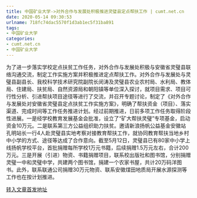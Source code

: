 ```yaml
---
title: 中国矿业大学->对外合作与发展处积极推进灵璧县定点帮扶工作 | cumt.net.cn
date: 2020-05-14 09:30:53
urlname: 718fc74dac5570f1d3ab1ec5f31ba891
tags: 
- 中国矿业大学
categories:
- cumt.net.cn
- 中国矿业大学
---
```

为了进一步落实学校定点扶贫工作任务，对外合作与发展处积极与安徽省灵璧县联络沟通交流，制定工作实施方案并积极推进定点帮扶工作。对外合作与发展处与灵璧县副县长、我校科学技术研究院副院长闵涛及灵璧县农业农村局、水利局、教体局、住建局、扶贫局、自然资源局和朝阳镇等单位深入探讨，就项目需求、项目可行性分析、引进帮扶项目途径等进行了交流，并召开专题讨论，制定了《对外合作与发展处对安徽省灵璧县定点扶贫工作实施方案》，明确了帮扶资金（项目）、落实渠道、完成时间等工作任务推进计划。经过前期推进，日前多项工作任务取得阶段性进展。一是经学校教育发展基金会批准，设立了“矿大帮扶灵璧”专项基金，启动资金10万元。二是联系第三方公益组织助力扶贫。邀请新浪扬帆公益基金安徽站孔明站长一行4人赴灵璧县实地考察对接教育帮扶工作，就协同教育帮扶当地乡村中小学的方式、途径等达成了合作意向。截至5月12日，灵璧县已有80家中小学上线扬帆学校平台，首批捐赠每所学校1万元书籍，后续捐赠1.5万元左右，合计200万元。三是开展（引进）物资、书籍捐赠项目，联系校出版社和图书馆，分别捐赠灵璧一中和灵璧中学，共建两个图书馆，捐建一个农家书屋，共计20万码洋图书。此外，联系联通公司捐赠30万元物资、联系安徽煤田地质局开展水源探测等工作也在按计划推进。



[转入文章首发地址](http://xwzx.cumt.edu.cn/9f/e2/c523a565218/page.htm)